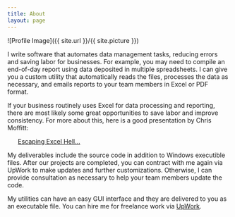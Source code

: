 ```yaml
---
title: About
layout: page
---
```

![Profile Image]({{ site.url }}/{{ site.picture }})

<p>I write software that automates data management tasks, reducing errors and saving labor for businesses. For example, you may need to compile an end-of-day report using data deposited in multiple spreadsheets. I can give you a custom utility that automatically reads the files, processes the data as necessary, and emails reports to your team members in Excel or PDF format.</p>

<p>If your business routinely uses Excel for data processing and reporting, there are most likely some great opportunities to save labor and improve consistency. For more about this, here is a good presentation by Chris Moffitt:</p>

<ul>
	<a href="https://github.com/chris1610/pbpython/blob/master/presentations/Escaping-Excel-Hell-with-Python-and-Pandas.pdf">Escaping Excel Hell...</a>
</ul>


<p>My deliverables include the source code in addition to Windows executible files. After our projects are completed, you can contract with me again via UpWork to make updates and further customizations. Otherwise, I can provide consultation as necessary to help your team members update the code.</p>

<p>My utilities can have an easy GUI interface and they are delivered to you as an executable file. You can hire me for freelance work via <a href="https://www.upwork.com/o/profiles/users/_~01191506b35232ebc4/?s=1110580753069494272">UpWork</a>.</p>
